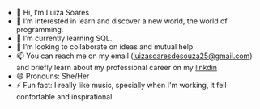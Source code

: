 - 👋 Hi, I’m Luiza Soares
- 👀 I’m interested in learn and discover a new world, the world of programming.
- 🌱 I’m currently learning SQL.
- 💞️ I’m looking to collaborate on ideas and mutual help
- 📫 You can reach me on my email ([luizasoaresdesouza25@gmail.com](mailto:luizasoaresdesouza25@gmail.com)) and briefly learn about my professional career on my [linkdin](https://www.linkedin.com/in/luiza-soares-souza/)
- 😄 Pronouns: She/Her
- ⚡ Fun fact: I really like music, specially when I'm working, it fell confortable and inspirational.

<!---
lusdsou/lusdsou is a ✨ special ✨ repository because its `README.md` (this file) appears on your GitHub profile.
You can click the Preview link to take a look at your changes.
--->
